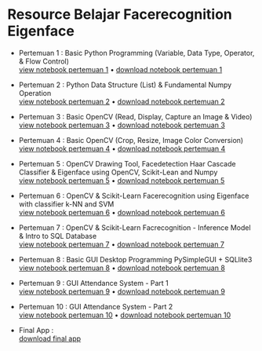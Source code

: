 # Resource Belajar Facerecognition Eigenface

- Pertemuan 1 : Basic Python Programming (Variable, Data Type, Operator, & Flow Control) <br>
[view notebook pertemuan 1](https://github.com/Muhammad-Yunus/Materi-Training/blob/main/E.%20Eigenface%20Facerecognition/pertemuan_1/pertemuan_1.ipynb) • [download notebook pertemuan 1](https://github.com/Muhammad-Yunus/Materi-Training/raw/main/E.%20Eigenface%20Facerecognition/pertemuan_1/pertemuan_1.zip)

- Pertemuan 2 : Python Data Structure (List) & Fundamental Numpy Operation <br>
[view notebook pertemuan 2](https://github.com/Muhammad-Yunus/Materi-Training/blob/main/E.%20Eigenface%20Facerecognition/pertemuan_2/pertemuan_2.ipynb) • [download notebook pertemuan 2](https://github.com/Muhammad-Yunus/Materi-Training/raw/main/E.%20Eigenface%20Facerecognition/pertemuan_2/pertemuan_2.zip)

- Pertemuan 3 : Basic OpenCV (Read, Display, Capture an Image & Video) <br>
[view notebook pertemuan 3](https://github.com/Muhammad-Yunus/Materi-Training/blob/main/E.%20Eigenface%20Facerecognition/pertemuan_3/pertemuan_3.ipynb) • [download notebook pertemuan 3](https://github.com/Muhammad-Yunus/Materi-Training/raw/main/E.%20Eigenface%20Facerecognition/pertemuan_3/pertemuan_3.zip)

- Pertemuan 4 : Basic OpenCV (Crop, Resize, Image Color Conversion) <br>
[view notebook pertemuan 4](https://github.com/Muhammad-Yunus/Materi-Training/blob/main/E.%20Eigenface%20Facerecognition/pertemuan_4/pertemuan_4.ipynb) • [download notebook pertemuan 4](https://github.com/Muhammad-Yunus/Materi-Training/raw/main/E.%20Eigenface%20Facerecognition/pertemuan_4/pertemuan_4.zip)

- Pertemuan 5 : OpenCV Drawing Tool, Facedetection Haar Cascade Classifier & Eigenface using OpenCV, Scikit-Lean and Numpy <br>
[view notebook pertemuan 5](https://github.com/Muhammad-Yunus/Materi-Training/blob/main/E.%20Eigenface%20Facerecognition/pertemuan_5/pertemuan_5.ipynb) • [download notebook pertemuan 5](https://github.com/Muhammad-Yunus/Materi-Training/raw/main/E.%20Eigenface%20Facerecognition/pertemuan_5/pertemuan_5.zip)

- Pertemuan 6 : OpenCV & Scikit-Learn Facerecognition using Eigenface with classifier k-NN and SVM <br>
[view notebook pertemuan 6](https://github.com/Muhammad-Yunus/Materi-Training/blob/main/E.%20Eigenface%20Facerecognition/pertemuan_6/pertemuan%206.ipynb) • [download notebook pertemuan 6](https://github.com/Muhammad-Yunus/Materi-Training/raw/main/E.%20Eigenface%20Facerecognition/pertemuan_6/pertemuan_6.zip)

- Pertemuan 7 : OpenCV & Scikit-Learn Facrecognition - Inference Model & Intro to SQL Database <br>
[view notebook pertemuan 7](https://github.com/Muhammad-Yunus/Materi-Training/blob/main/E.%20Eigenface%20Facerecognition/pertemuan_7/3.%20Inference%20Model.ipynb) • [download notebook pertemuan 7](https://github.com/Muhammad-Yunus/Materi-Training/raw/main/E.%20Eigenface%20Facerecognition/pertemuan_7/pertemuan_7.zip)

- Pertemuan 8 : Basic GUI Desktop Programming PySimpleGUI + SQLlite3 <br>
[view notebook pertemuan 8](https://github.com/Muhammad-Yunus/Materi-Training/blob/main/E.%20Eigenface%20Facerecognition/pertemuan_8/pertemuan_8.ipynb) • [download notebook pertemuan 8](https://github.com/Muhammad-Yunus/Materi-Training/raw/main/E.%20Eigenface%20Facerecognition/pertemuan_8/pertemuan_8.zip)

- Pertemuan 9 : GUI Attendance System - Part 1 <br>
[view notebook pertemuan 9](https://github.com/Muhammad-Yunus/Materi-Training/blob/main/E.%20Eigenface%20Facerecognition/pertemuan_9/Part%201%20-%20Design.ipynb) • [download notebook pertemuan 9](https://github.com/Muhammad-Yunus/Materi-Training/raw/main/E.%20Eigenface%20Facerecognition/pertemuan_9/pertemuan_9.zip)

- Pertemuan 10 : GUI Attendance System - Part 2 <br>
[view notebook pertemuan 10](https://github.com/Muhammad-Yunus/Materi-Training/blob/main/E.%20Eigenface%20Facerecognition/pertemuan_10/Part%2012%20-%20Styling.ipynb) • [download notebook pertemuan 10](https://github.com/Muhammad-Yunus/Materi-Training/blob/main/E.%20Eigenface%20Facerecognition/pertemuan_10/pertemuan_10.zip)

- Final App :<br>
[download final app](https://github.com/Muhammad-Yunus/Materi-Training/blob/main/E.%20Eigenface%20Facerecognition/app/app.zip)

